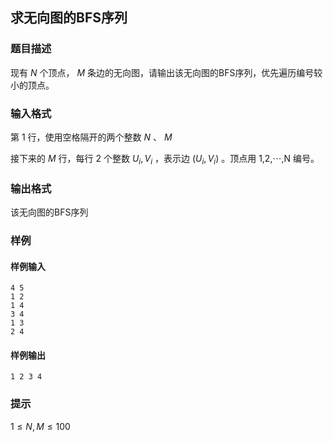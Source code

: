 ## 求无向图的BFS序列

### 题目描述

现有 $N$ 个顶点， $M$ 条边的无向图，请输出该无向图的BFS序列，优先遍历编号较小的顶点。

### 输入格式

第 1 行，使用空格隔开的两个整数 $N$ 、 $M$ 

接下来的 $M$ 行，每行 2 个整数 $U_i,V_i$ ，表示边 $(U_i,V_i)$ 。顶点用 1,2,⋯,N 编号。

### 输出格式

该无向图的BFS序列

### 样例

#### 样例输入

```
4 5
1 2
1 4
3 4
1 3
2 4
```

#### 样例输出

```
1 2 3 4
```

### 提示

$1 \le N,M \le 100$